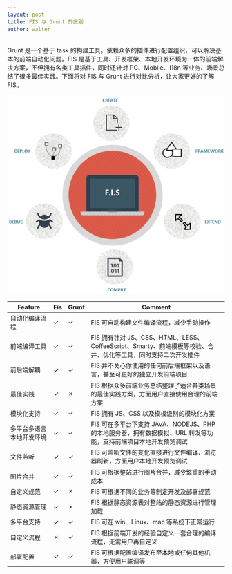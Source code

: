 ```yaml
---
layout: post
title: FIS 与 Grunt 的区别
author: walter
---
```


Grunt 是一个基于 task 的构建工具，依赖众多的插件进行配置组织，可以解决基本的前端自动化问题。FIS 是基于工具、开发框架、本地开发环境为一体的前端解决方案，不但拥有各类工具插件，同时还针对 PC、Mobile、I18n 等业务、场景总结了很多最佳实践。下面将对 FIS 与 Grunt 进行对比分析，让大家更好的了解 FIS。

![what is fis](/img/fis/what.png)

| Feature | Fis | Grunt | Comment |
| ------------ | ------------- | ------------ | ------------ |
| 自动化编译流程 | ✓  | ✓ | FIS 可自动构建文件编译流程，减少手动操作 |
| 前端编译工具 | ✓ | ✓ | FIS 拥有针对 JS、CSS、HTML、LESS、CoffeeScript、Smarty、前端模板等校验、合并、优化等工具，同时支持二次开发插件 |
| 前后端解耦 | ✓  | ✓ | FIS 并不关心你使用的任何前后端框架以及语言，甚至可更好的独立开发前端项目 |
| 最佳实践 | ✓  | ✗ | FIS 根据众多前端业务总结整理了适合各类场景的最佳实践方案，方面用户直接使用合理的前端方案|
| 模块化支持 | ✓  | ✓ | FIS 拥有 JS、CSS 以及模板级别的模块化方案 |
| 多平台多语言本地开发环境 | ✓  | ✓ | FIS 可在多平台下支持 JAVA、NODEJS、PHP 的本地服务器，拥有数据模拟、URL 转发等功能，支持前端项目本地开发预览调试 |
| 文件监听 | ✓  | ✓ | FIS 可监听文件的变化直接进行文件编译、浏览器刷新，方面用户本地开发预览调试 |
| 图片合并 | ✓  | ✓ | FIS 可根据整站进行图片合并，减少繁重的手动成本 |
| 自定义规范 | ✓  | ✗ | FIS 可根据不同的业务等制定开发及部署规范 |
| 静态资源管理 | ✓  | ✗ | FIS 根据静态资源表对整站的静态资源进行管理加载 |
| 多平台支持 | ✓  | ✓ | FIS 可在 win、Linux、mac 等系统下正常运行 |
| 自定义流程 | ✗  | ✓ | FIS 根据前端开发的经验自定义一套合理的编译流程，无需用户再自定义 |
| 部署配置 | ✓  | ✓ | FIS 可根据配置编译发布至本地或任何其他机器，方便用户联调等 |

